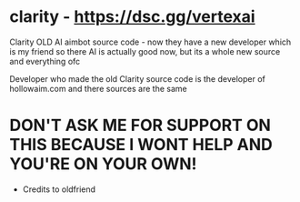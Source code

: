 # clarity - https://dsc.gg/vertexai
Clarity OLD AI aimbot source code - now they have a new developer which is my friend so there AI is actually good now, but its a whole new source and everything ofc

Developer who made the old Clarity source code is the developer of hollowaim.com and there sources are the same

# DON'T ASK ME FOR SUPPORT ON THIS BECAUSE I WONT HELP AND YOU'RE ON YOUR OWN!

- Credits to oldfriend
